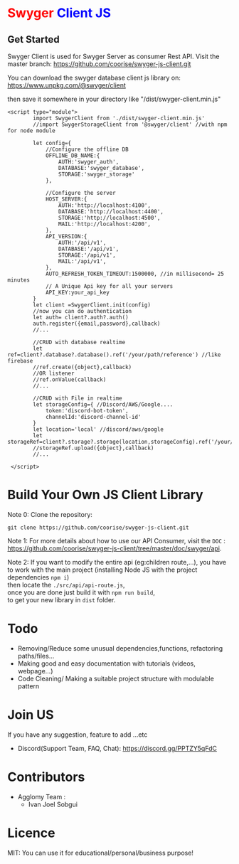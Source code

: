 # <span style="color:red">Swyger</span>  <span style="color:blue">Client JS</span>

## Get Started
Swyger Client is used for Swyger Server as consumer Rest API.
Visit the master branch: https://github.com/coorise/swyger-js-client.git

You can download the swyger database client js library on: https://www.unpkg.com/@swyger/client

then save it somewhere in your directory like "/dist/swyger-client.min.js"

```
<script type="module">
        import SwygerClient from './dist/swyger-client.min.js'
        //import SwygerStorageClient from '@swyger/client' //with npm for node module

        let config={
            //Configure the offline DB
            OFFLINE_DB_NAME:{
                AUTH:'swyger_auth',
                DATABASE:'swyger_database',
                STORAGE:'swyger_storage'
            },

            //Configure the server
            HOST_SERVER:{
                AUTH:'http://localhost:4100',
                DATABASE:'http://localhost:4400',
                STORAGE:'http://localhost:4500',
                MAIL:'http://localhost:4200',
            },
            API_VERSION:{
                AUTH:'/api/v1',
                DATABASE:'/api/v1',
                STORAGE:'/api/v1',
                MAIL:'/api/v1',
            },
            AUTO_REFRESH_TOKEN_TIMEOUT:1500000, //in millisecond= 25 minutes
            // A Unique Api key for all your servers
            API_KEY:your_api_key
        }
        let client =SwygerClient.init(config)
        //now you can do authentication
        let auth= client?.auth?.auth()
        auth.register({email,password},callback)
        //...
        
        //CRUD with database realtime
        let ref=client?.database?.database().ref('/your/path/reference') //like firebase
        //ref.create({object},callback)
        //OR listener
        //ref.onValue(callback)
        //...
        
        //CRUD with File in realtime
        let storageConfig={ //Discord/AWS/Google....
            token:'discord-bot-token',
            channelId:'discord-channel-id'
        }
        let location='local' //discord/aws/google
        let storageRef=client?.storage?.storage(location,storageConfig).ref('/your/parent/ref')
        //storageRef.upload({object},callback)
        //...

 </script>
```
# Build Your Own JS Client Library
Note 0: Clone the repository:

``git clone https://github.com/coorise/swyger-js-client.git``


Note 1: For more details about how to use our API Consumer, visit the ``DOC`` : https://github.com/coorise/swyger-js-client/tree/master/doc/swyger/api.

Note 2: If you want to modify the entire api (eg:children route,...), you have to work with the main project (installing Node JS with the project dependencies ``npm i``) <br> then locate the ``./src/api/api-route.js``,<br>
once you are done just build it with ``npm run build``,<br> to get your new library in ``dist`` folder.

# Todo
- Removing/Reduce some unusual dependencies,functions, refactoring paths/files...
- Making good and easy documentation with tutorials (videos, webpage...)
- Code Cleaning/ Making a suitable project structure with modulable pattern

# Join US
If you have any suggestion, feature to add ...etc
- Discord(Support Team, FAQ, Chat): https://discord.gg/PPTZY5qFdC

# Contributors
- Agglomy Team :
    - Ivan Joel Sobgui
# Licence

MIT: You can use it for educational/personal/business purpose!